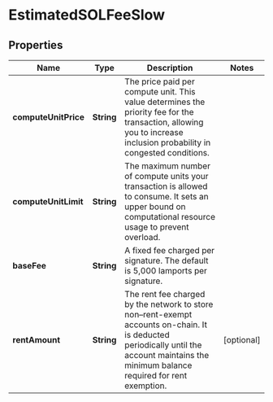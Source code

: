 

# EstimatedSOLFeeSlow


## Properties

| Name | Type | Description | Notes |
|------------ | ------------- | ------------- | -------------|
|**computeUnitPrice** | **String** | The price paid per compute unit. This value determines the priority fee for the transaction, allowing you to increase inclusion probability in congested conditions. |  |
|**computeUnitLimit** | **String** | The maximum number of compute units your transaction is allowed to consume. It sets an upper bound on computational resource usage to prevent overload. |  |
|**baseFee** | **String** | A fixed fee charged per signature. The default is 5,000 lamports per signature. |  |
|**rentAmount** | **String** | The rent fee charged by the network to store non–rent-exempt accounts on-chain. It is deducted periodically until the account maintains the minimum balance required for rent exemption. |  [optional] |



